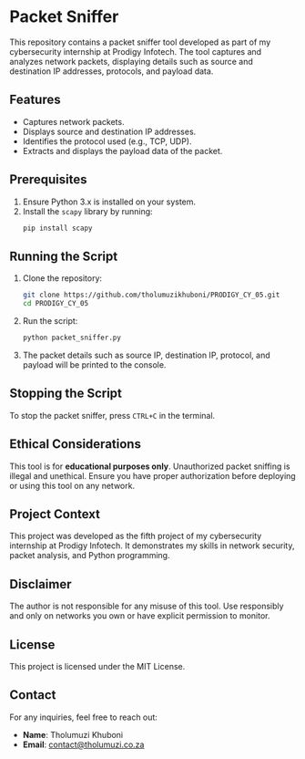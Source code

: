 
# Packet Sniffer 

This repository contains a packet sniffer tool developed as part of my cybersecurity internship at Prodigy Infotech. The tool captures and analyzes network packets, displaying details such as source and destination IP addresses, protocols, and payload data.  

## Features  
- Captures network packets.  
- Displays source and destination IP addresses.  
- Identifies the protocol used (e.g., TCP, UDP).  
- Extracts and displays the payload data of the packet.  

## Prerequisites  

1. Ensure Python 3.x is installed on your system.  
2. Install the `scapy` library by running:  
   ```bash
   pip install scapy
   ```

## Running the Script  

1. Clone the repository:  
   ```bash
   git clone https://github.com/tholumuzikhuboni/PRODIGY_CY_05.git
   cd PRODIGY_CY_05
   ```  

2. Run the script:  
   ```bash
   python packet_sniffer.py
   ```  

3. The packet details such as source IP, destination IP, protocol, and payload will be printed to the console.  

## Stopping the Script  
To stop the packet sniffer, press `CTRL+C` in the terminal.

## Ethical Considerations  
This tool is for **educational purposes only**. Unauthorized packet sniffing is illegal and unethical. Ensure you have proper authorization before deploying or using this tool on any network.  

## Project Context  
This project was developed as the fifth project of my cybersecurity internship at Prodigy Infotech. It demonstrates my skills in network security, packet analysis, and Python programming.  

## Disclaimer  
The author is not responsible for any misuse of this tool. Use responsibly and only on networks you own or have explicit permission to monitor.  

## License  
This project is licensed under the MIT License.  

## Contact  
For any inquiries, feel free to reach out:  
- **Name**: Tholumuzi Khuboni  
- **Email**: contact@tholumuzi.co.za  
